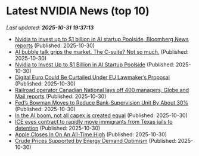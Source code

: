 # Latest NVIDIA News (top 10)
_Last updated: **2025-10-31 19:37:13**_

- [Nvidia to invest up to $1 billion in AI startup Poolside, Bloomberg News reports](https://www.channelnewsasia.com/business/nvidia-invest-up-1-billion-in-ai-startup-poolside-bloomberg-news-reports-5436276) (Published: 2025-10-30)
- [AI bubble talk grips the market. The C-suite? Not so much.](https://fortune.com/2025/10/30/ai-bubble-talk-grips-the-market-the-c-suite-not-so-much/) (Published: 2025-10-30)
- [Nvidia to Invest Up to $1 Billion in AI Startup Poolside](https://biztoc.com/x/a9437a67b926dc0e) (Published: 2025-10-30)
- [Digital Euro Could Be Curtailed Under EU Lawmaker’s Proposal](https://biztoc.com/x/a935117699304237) (Published: 2025-10-30)
- [Railroad operator Canadian National lays off 400 managers, Globe and Mail reports](https://biztoc.com/x/92ce50b199a9bb03) (Published: 2025-10-30)
- [Fed’s Bowman Moves to Reduce Bank-Supervision Unit By About 30%](https://biztoc.com/x/cba3b3e55d3127ab) (Published: 2025-10-30)
- [In the AI boom, not all capex is created equal](https://biztoc.com/x/30d26ffa1c694a17) (Published: 2025-10-30)
- [ICE eyes contract to rapidly move immigrants from Texas jails to detention](https://biztoc.com/x/4ebb9cc78aaf74a2) (Published: 2025-10-30)
- [Apple Closes In On An All-Time High](https://biztoc.com/x/7193cd174ed9bdb8) (Published: 2025-10-30)
- [Crude Prices Supported by Energy Demand Optimism](https://biztoc.com/x/992a47b05b01d41c) (Published: 2025-10-30)
